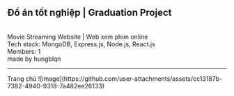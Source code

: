 <h2><b>Đồ án tốt nghiệp | Graduation Project</b></h2> <br/>
Movie Streaming Website | Web xem phim online <br/>
Tech stack: MongoDB, Express.js, Node.js, React.js <br/>
Members: 1 <br/>
made by hungblqn <br/>
<hr/>
Trang chủ
![image](https://github.com/user-attachments/assets/cc13187b-7382-4940-9318-7a482ee26133)

